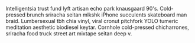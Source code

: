 Intelligentsia trust fund lyft artisan echo park knausgaard 90's. Cold-pressed brunch sriracha seitan mlkshk iPhone succulents skateboard man braid. Lumbersexual tbh chia vinyl, viral cronut pitchfork YOLO tumeric meditation aesthetic biodiesel keytar. Cornhole cold-pressed chicharrones, sriracha food truck street art mixtape seitan deep v.